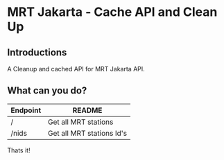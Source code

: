 # MRT Jakarta - Cache API and Clean Up

## Introductions
A Cleanup and cached API for MRT Jakarta API.

## What can you do?
| Endpoint | README |
| ------ | ------ |
| / | Get all MRT stations |
| /nids | Get all MRT stations Id's |

Thats it! 

